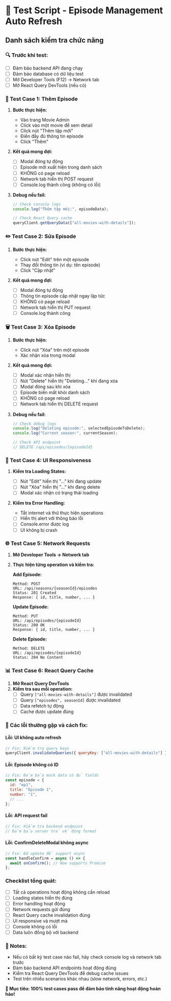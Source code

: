 # 🧪 Test Script - Episode Management Auto Refresh

## Danh sách kiểm tra chức năng

### 🔍 Trước khi test:

- [ ] Đảm bảo backend API đang chạy
- [ ] Đảm bảo database có dữ liệu test
- [ ] Mở Developer Tools (F12) → Network tab
- [ ] Mở React Query DevTools (nếu có)

### 📝 Test Case 1: Thêm Episode

1. **Bước thực hiện:**

   - Vào trang Movie Admin
   - Click vào một movie để xem detail
   - Click nút "Thêm tập mới"
   - Điền đầy đủ thông tin episode
   - Click "Thêm"

2. **Kết quả mong đợi:**

   - [ ] Modal đóng tự động
   - [ ] Episode mới xuất hiện trong danh sách
   - [ ] KHÔNG có page reload
   - [ ] Network tab hiển thị POST request
   - [ ] Console.log thành công (không có lỗi)

3. **Debug nếu fail:**

   ```javascript
   // Check console logs
   console.log("Thêm tập mới:", episodeData);

   // Check React Query cache
   queryClient.getQueryData(["all-movies-with-details"]);
   ```

### ✏️ Test Case 2: Sửa Episode

1. **Bước thực hiện:**

   - Click nút "Edit" trên một episode
   - Thay đổi thông tin (ví dụ: tên episode)
   - Click "Cập nhật"

2. **Kết quả mong đợi:**
   - [ ] Modal đóng tự động
   - [ ] Thông tin episode cập nhật ngay lập tức
   - [ ] KHÔNG có page reload
   - [ ] Network tab hiển thị PUT request
   - [ ] Console.log thành công

### 🗑️ Test Case 3: Xóa Episode

1. **Bước thực hiện:**

   - Click nút "Xóa" trên một episode
   - Xác nhận xóa trong modal

2. **Kết quả mong đợi:**

   - [ ] Modal xác nhận hiển thị
   - [ ] Nút "Delete" hiển thị "Deleting..." khi đang xóa
   - [ ] Modal đóng sau khi xóa
   - [ ] Episode biến mất khỏi danh sách
   - [ ] KHÔNG có page reload
   - [ ] Network tab hiển thị DELETE request

3. **Debug nếu fail:**

   ```javascript
   // Check debug logs
   console.log("Deleting episode:", selectedEpisodeToDelete);
   console.log("Current season:", currentSeason);

   // Check API endpoint
   // DELETE /api/episodes/{episodeId}
   ```

### 🔄 Test Case 4: UI Responsiveness

1. **Kiểm tra Loading States:**

   - [ ] Nút "Edit" hiển thị "..." khi đang update
   - [ ] Nút "Xóa" hiển thị "..." khi đang delete
   - [ ] Modal xác nhận có trạng thái loading

2. **Kiểm tra Error Handling:**
   - Tắt internet và thử thực hiện operations
   - [ ] Hiển thị alert với thông báo lỗi
   - [ ] Console.error được log
   - [ ] UI không bị crash

### 🌐 Test Case 5: Network Requests

1. **Mở Developer Tools → Network tab**
2. **Thực hiện từng operation và kiểm tra:**

   **Add Episode:**

   ```
   Method: POST
   URL: /api/seasons/{seasonId}/episodes
   Status: 201 Created
   Response: { id, title, number, ... }
   ```

   **Update Episode:**

   ```
   Method: PUT
   URL: /api/episodes/{episodeId}
   Status: 200 OK
   Response: { id, title, number, ... }
   ```

   **Delete Episode:**

   ```
   Method: DELETE
   URL: /api/episodes/{episodeId}
   Status: 204 No Content
   ```

### 📊 Test Case 6: React Query Cache

1. **Mở React Query DevTools**
2. **Kiểm tra sau mỗi operation:**
   - [ ] Query `["all-movies-with-details"]` được invalidated
   - [ ] Query `["episodes", seasonId]` được invalidated
   - [ ] Data refetch tự động
   - [ ] Cache được update đúng

### 🚨 Các lỗi thường gặp và cách fix:

#### Lỗi: UI không auto refresh

```javascript
// Fix: Kiểm tra query keys
queryClient.invalidateQueries({ queryKey: ["all-movies-with-details"] });
```

#### Lỗi: Episode không có ID

```javascript
// Fix: Đảm bảo mock data có đủ fields
const episode = {
  id: "ep1",
  title: "Episode 1",
  number: "1",
  // ...
};
```

#### Lỗi: API request fail

```javascript
// Fix: Kiểm tra backend endpoint
// Đảm bảo server trả về đúng format
```

#### Lỗi: ConfirmDeleteModal không async

```javascript
// Fix: Đã update để support async
const handleConfirm = async () => {
  await onConfirm(); // Now supports Promise
};
```

### Checklist tổng quát:

- [ ] Tất cả operations hoạt động không cần reload
- [ ] Loading states hiển thị đúng
- [ ] Error handling hoạt động
- [ ] Network requests gửi đúng
- [ ] React Query cache invalidation đúng
- [ ] UI responsive và mượt mà
- [ ] Console không có lỗi
- [ ] Data luôn đồng bộ với backend

### 📝 Notes:

- Nếu có bất kỳ test case nào fail, hãy check console log và network tab trước
- Đảm bảo backend API endpoints hoạt động đúng
- Kiểm tra React Query DevTools để debug cache issues
- Test trên nhiều scenarios khác nhau (slow network, errors, etc.)

**🎯 Mục tiêu: 100% test cases pass để đảm bảo tính năng hoạt động hoàn hảo!**
